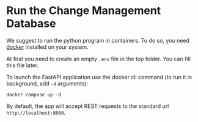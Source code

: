 # Run the Change Management Database

We suggest to run the python program in containers. To do so, you need [docker](https://www.docker.com/) installed on your system.

At first you need to create an empty `.env` file in the top folder. You can fill this file later.

To launch the FastAPI application use the docker cli command (to run it in background, add `-d` arguments):

```
docker compose up -d
```

By default, the app will accept REST requests to the standard url `http://localhost:8000`.
